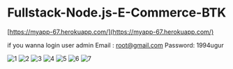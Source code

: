 # Fullstack-Node.js-E-Commerce-BTK
[https://myapp-67.herokuapp.com/](https://myapp-67.herokuapp.com/)

if you wanna login user admin
Email : root@gmail.com 
Password: 1994ugur

![1](https://user-images.githubusercontent.com/13710309/117502481-400dee80-af88-11eb-8aec-c5bfa820e74c.png)
![2](https://user-images.githubusercontent.com/13710309/117502484-413f1b80-af88-11eb-9488-d7a02226cb15.png)
![3](https://user-images.githubusercontent.com/13710309/117502486-41d7b200-af88-11eb-91ac-720e155d3ca2.png)
![4](https://user-images.githubusercontent.com/13710309/117502489-41d7b200-af88-11eb-9a32-f3486397c616.png)
![5](https://user-images.githubusercontent.com/13710309/117502492-42704880-af88-11eb-9dac-ac1ccec71b71.png)
![6](https://user-images.githubusercontent.com/13710309/117502493-4308df00-af88-11eb-9128-b4ff7c9e5281.png)
![7](https://user-images.githubusercontent.com/13710309/117502496-4308df00-af88-11eb-9983-d40ecfd09e7a.png)

